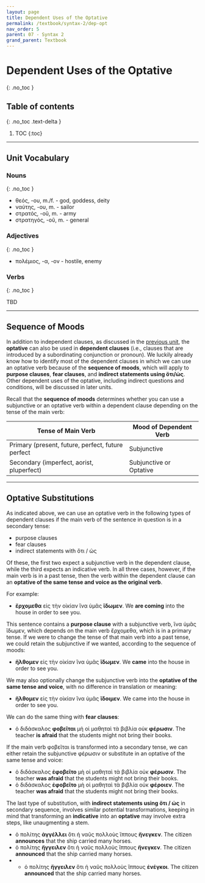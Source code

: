 ```yaml
---
layout: page
title: Dependent Uses of the Optative
permalink: /textbook/syntax-2/dep-opt
nav_order: 5
parent: 07 - Syntax 2
grand_parent: Textbook
---
```


# Dependent Uses of the Optative
{: .no_toc }

## Table of contents
{: .no_toc .text-delta }

1. TOC
{:toc}

***

## Unit Vocabulary

### Nouns
{: .no_toc }

* θεός, -ου, m./f. - god, goddess, deity
* ναύτης, -ου, m. - sailor
* στρατός, -οῦ, m. - army
* στρατηγός, -οῦ, m. - general

### Adjectives
{: .no_toc }

* πολέμιος, -α, -ον - hostile, enemy

### Verbs
{: .no_toc }

TBD

***

## Sequence of Moods

In addition to independent clauses, as discussed in the [previous unit](indep-opt), the **optative** can also be used in **dependent clauses** (i.e., clauses that are introduced by a subordinating conjunction or pronoun). We luckily already know how to identify most of the dependent clauses in which we can use an optative verb because of the **sequence of moods**, which will apply to **purpose clauses**, **fear clauses**, and **indirect statements using ὅτι/ὡς**. Other dependent uses of the optative, including indirect questions and conditions, will be discussed in later units.

Recall that the **sequence of moods** determines whether you can use a subjunctive or an optative verb within a dependent clause depending on the tense of the main verb:

| Tense of Main Verb | Mood of Dependent Verb |
| ----- | ----- |
| Primary (present, future, perfect, future perfect | Subjunctive |
| Secondary (imperfect, aorist, pluperfect) | Subjunctive or Optative |

***

## Optative Substitutions

As indicated above, we can use an optative verb in the following types of dependent clauses if the main verb of the sentence in question is in a secondary tense:

* purpose clauses
* fear clauses
* indirect statements with ὅτι / ὡς

Of these, the first two expect a subjunctive verb in the dependent clause, while the third expects an indicative verb. In all three cases, however, if the main verb is in a past tense, then the verb within the dependent clause can an **optative of the same tense and voice as the original verb**.

For example:

* **ἔρχομεθα** εἰς τὴν οἰκίαν ἵνα ὑμᾶς **ἴδωμεν**. We **are coming** into the house in order to see you.

This sentence contains a **purpose clause** with a subjunctive verb, ἵνα ὑμᾶς ἴδωμεν, which depends on the main verb ἔρχομεθα, which is in a primary tense. If we were to change the tense of that main verb into a past tense, we could retain the subjunctive if we wanted, according to the sequence of moods:

* **ἤλθομεν** εἰς τὴν οἰκίαν ἵνα ὑμᾶς **ἴδωμεν**. We **came** into the house in order to see you.

We may also optionally change the subjunctive verb into the **optative of the same tense and voice**, with no difference in translation or meaning:

* **ἤλθομεν** εἰς τὴν οἰκίαν ἵνα ὑμᾶς **ἴδοιμεν**. We came into the house in order to see you.

We can do the same thing with **fear clauses**:

* ὁ διδάσκαλος **φοβεῖται** μὴ οἱ μαθηταὶ τὰ βιβλία οὐκ **φέρωσιν**. The teacher **is afraid** that the students might not bring their books.

If the main verb φοβεῖται is transformed into a secondary tense, we can either retain the subjunctive φέρωσιν or substitute in an optative of the same tense and voice:

* ὁ διδάσκαλος **ἐφοβεῖτο** μὴ οἱ μαθηταὶ τὰ βιβλία οὐκ **φέρωσιν**. The teacher **was afraid** that the students might not bring their books.
* ὁ διδάσκαλος **ἐφοβεῖτο** μὴ οἱ μαθηταὶ τὰ βιβλία οὐκ **φέροιεν**. The teacher **was afraid** that the students might not bring their books.

The last type of substitution, with **indirect statements using ὅτι / ὡς** in secondary sequence, involves similar potential transformations, keeping in mind that transforming an **indicative** into an **optative** may involve extra steps, like unaugmenting a stem.

* ὁ πολίτης **ἀγγέλλει** ὅτι ἡ ναῦς πολλοὺς ἵππους **ἤνεγκεν**. The citizen **announces** that the ship carried many horses.
* ὁ πολίτης **ἤγγειλεν** ὅτι ἡ ναῦς πολλοὺς ἵππους **ἤνεγκεν**. The citizen **announced** that the ship carried many horses.
* * ὁ πολίτης **ἤγγειλεν** ὅτι ἡ ναῦς πολλοὺς ἵππους **ἐνέγκοι**. The citizen **announced** that the ship carried many horses.
